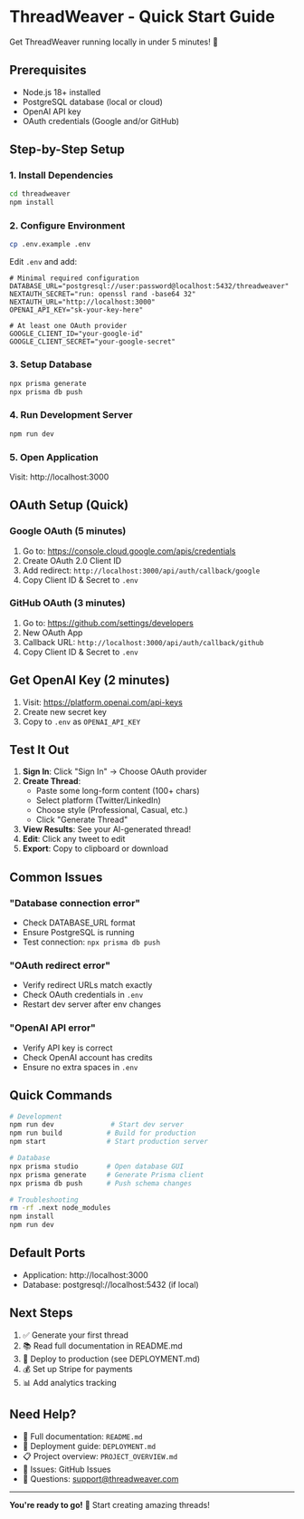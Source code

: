 # ThreadWeaver - Quick Start Guide

Get ThreadWeaver running locally in under 5 minutes! 🚀

## Prerequisites

- Node.js 18+ installed
- PostgreSQL database (local or cloud)
- OpenAI API key
- OAuth credentials (Google and/or GitHub)

## Step-by-Step Setup

### 1. Install Dependencies

```bash
cd threadweaver
npm install
```

### 2. Configure Environment

```bash
cp .env.example .env
```

Edit `.env` and add:

```env
# Minimal required configuration
DATABASE_URL="postgresql://user:password@localhost:5432/threadweaver"
NEXTAUTH_SECRET="run: openssl rand -base64 32"
NEXTAUTH_URL="http://localhost:3000"
OPENAI_API_KEY="sk-your-key-here"

# At least one OAuth provider
GOOGLE_CLIENT_ID="your-google-id"
GOOGLE_CLIENT_SECRET="your-google-secret"
```

### 3. Setup Database

```bash
npx prisma generate
npx prisma db push
```

### 4. Run Development Server

```bash
npm run dev
```

### 5. Open Application

Visit: http://localhost:3000

## OAuth Setup (Quick)

### Google OAuth (5 minutes)

1. Go to: https://console.cloud.google.com/apis/credentials
2. Create OAuth 2.0 Client ID
3. Add redirect: `http://localhost:3000/api/auth/callback/google`
4. Copy Client ID & Secret to `.env`

### GitHub OAuth (3 minutes)

1. Go to: https://github.com/settings/developers
2. New OAuth App
3. Callback URL: `http://localhost:3000/api/auth/callback/github`
4. Copy Client ID & Secret to `.env`

## Get OpenAI Key (2 minutes)

1. Visit: https://platform.openai.com/api-keys
2. Create new secret key
3. Copy to `.env` as `OPENAI_API_KEY`

## Test It Out

1. **Sign In**: Click "Sign In" → Choose OAuth provider
2. **Create Thread**: 
   - Paste some long-form content (100+ chars)
   - Select platform (Twitter/LinkedIn)
   - Choose style (Professional, Casual, etc.)
   - Click "Generate Thread"
3. **View Results**: See your AI-generated thread!
4. **Edit**: Click any tweet to edit
5. **Export**: Copy to clipboard or download

## Common Issues

### "Database connection error"
- Check DATABASE_URL format
- Ensure PostgreSQL is running
- Test connection: `npx prisma db push`

### "OAuth redirect error"
- Verify redirect URLs match exactly
- Check OAuth credentials in `.env`
- Restart dev server after env changes

### "OpenAI API error"
- Verify API key is correct
- Check OpenAI account has credits
- Ensure no extra spaces in `.env`

## Quick Commands

```bash
# Development
npm run dev              # Start dev server
npm run build           # Build for production
npm start               # Start production server

# Database
npx prisma studio       # Open database GUI
npx prisma generate     # Generate Prisma client
npx prisma db push      # Push schema changes

# Troubleshooting
rm -rf .next node_modules
npm install
npm run dev
```

## Default Ports

- Application: http://localhost:3000
- Database: postgresql://localhost:5432 (if local)

## Next Steps

1. ✅ Generate your first thread
2. 📚 Read full documentation in README.md
3. 🚀 Deploy to production (see DEPLOYMENT.md)
4. 💰 Set up Stripe for payments
5. 📊 Add analytics tracking

## Need Help?

- 📖 Full documentation: `README.md`
- 🚀 Deployment guide: `DEPLOYMENT.md`
- 📋 Project overview: `PROJECT_OVERVIEW.md`
- 🐛 Issues: GitHub Issues
- 💬 Questions: support@threadweaver.com

---

**You're ready to go!** 🎉 Start creating amazing threads!
